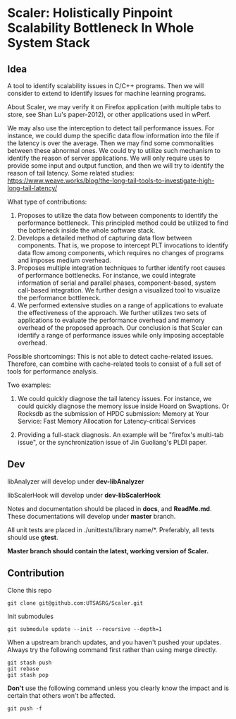 # Scaler: Holistically Pinpoint Scalability Bottleneck In Whole System Stack

## Idea

A tool to identify scalability issues in C/C++ programs. Then we will consider to extend to identify issues for machine learning programs. 

About Scaler, we may verify it on Firefox application (with multiple tabs to store, see Shan Lu's paper-2012), or other applications used in wPerf. 

We may also use the interception to detect tail performance issues. For instance, we could dump the specific data flow information into the file if the latency is over the average. Then we may find some commonalities between these abnormal ones. We could try to utilize such mechanism to identify the reason of server applications. We will only require uses to provide some input and output function, and then we will try to identify the reason of tail latency. 
Some related studies:
https://www.weave.works/blog/the-long-tail-tools-to-investigate-high-long-tail-latency/

What type of contributions: 

1. Proposes to utilize the data flow between components to identify the performance bottleneck. This principled method could be utilized to find the bottleneck inside the whole software stack. 
2. Develops a detailed method of capturing data flow between components. That is, we propose to intercept PLT invocations to identify data flow among components, which requires no changes of programs and imposes medium overhead. 
3. Proposes multiple integration techniques to further identify root causes of performance bottlenecks. For instance, we could integrate information of serial and parallel phases, component-based, system call-based integration. We further design a visualized tool to visualize the performance bottleneck. 
4. We performed extensive studies on a range of applications to evaluate the effectiveness of the approach. We further utilizes two sets of applications to evaluate the performance overhead and memory overhead of the proposed approach. Our conclusion is that Scaler can identify a range of performance issues while only imposing acceptable overhead. 

Possible shortcomings: 
This is not able to detect cache-related issues. Therefore, can combine with cache-related tools to consist of a full set of tools for performance analysis. 

Two examples: 
1. We could quickly diagnose the tail latency issues. For instance, we could quickly diagnose the memory issue inside Hoard on Swaptions. 
   Or Rocksdb as the submission of HPDC submission: Memory at Your Service: Fast Memory Allocation for
Latency-critical Services

2. Providing a full-stack diagnosis. 
An example will be "firefox's multi-tab issue", or the synchronization issue of Jin Guoliang's PLDI paper. 

## Dev

libAnalyzer will develop under **dev-libAnalyzer**

libScalerHook will develop under **dev-libScalerHook**

Notes and documentation should be placed in **docs**, and **ReadMe.md**. These documentations will develop under **master** branch.

All unit tests are placed in ./unittests/library name/*. Preferably, all tests should use **gtest**.

**Master branch should contain the latest, working version of Scaler.**

## Contribution

Clone this repo

```
git clone git@github.com:UTSASRG/Scaler.git
```

Init submodules

```
git submodule update --init --recursive --depth=1
```

When a upstream branch updates, and you haven't pushed your updates. Always try the following command first rather than using merge directly.

```
git stash push
git rebase
git stash pop
```

**Don't** use the following command unless you clearly know the impact and is certain that others won't be affected.

```
git push -f 
```

